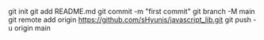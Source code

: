 git init
git add README.md
git commit -m "first commit"
git branch -M main
git remote add origin https://github.com/sHyunis/javascript_lib.git
git push -u origin main
